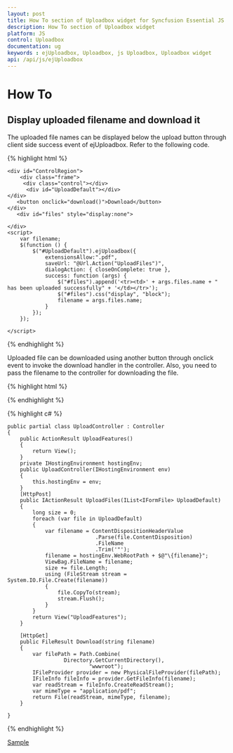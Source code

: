 ```yaml
---
layout: post
title: How To section of Uploadbox widget for Syncfusion Essential JS
description: How To section of Uploadbox widget
platform: JS
control: Uploadbox
documentation: ug
keywords : ejUploadbox, Uploadbox, js Uploadbox, Uploadbox widget
api: /api/js/ejUploadbox
---
```


# How To

## Display uploaded filename and download it

The uploaded file names can be displayed below the upload button through client side success event of ejUploadbox. Refer to the following code.

{% highlight html %}

    <div id="ControlRegion">
        <div class="frame">
         <div class="control"></div>
          <div id="UploadDefault"></div>
    </div>
       <button onclick="download()">Download</button>
    </div>
       <div id="files" style="display:none">

    </div>
    <script>
        var filename;
        $(function () {
            $("#UploadDefault").ejUploadbox({
                extensionsAllow:".pdf",
                saveUrl: "@Url.Action("UploadFiles")",
                dialogAction: { closeOnComplete: true },
                success: function (args) {
                    $("#files").append('<tr><td>' + args.files.name + " has been uploaded successfully" + '</td></tr>');
                    $("#files").css("display", "block");
                    filename = args.files.name;
                }
            });
        });

    </script>
        
{% endhighlight %}

Uploaded file can be downloaded using another button through onclick event to invoke the download handler in the controller.  Also, you need to pass the filename to the controller for downloading the file. 

{% highlight html %}
  <script>
        var filename;
        $(function () {
            $("#UploadDefault").ejUploadbox({
                extensionsAllow:".pdf",
                saveUrl: "@Url.Action("UploadFiles")",
                dialogAction: { closeOnComplete: true },
                success: function (args) {
                    $("#files").append('<tr><td>' + args.files.name + " has been uploaded successfully" + '</td></tr>');
                    $("#files").css("display", "block");
                    filename = args.files.name;
                }
            });
        });

        function download() {
            var url = "/Upload/Download?filename=" + filename;
            window.location.href = url;
        }
    </script>
    
{% endhighlight %}

{% highlight c# %}

    public partial class UploadController : Controller
    {
        public ActionResult UploadFeatures()
        {
            return View();
        }
        private IHostingEnvironment hostingEnv;
        public UploadController(IHostingEnvironment env)
        {
            this.hostingEnv = env;
        }
        [HttpPost]
        public IActionResult UploadFiles(IList<IFormFile> UploadDefault)
        {
            long size = 0;
            foreach (var file in UploadDefault)
            {
                var filename = ContentDispositionHeaderValue
                                .Parse(file.ContentDisposition)
                                .FileName
                                .Trim('"');
                filename = hostingEnv.WebRootPath + $@"\{filename}";
                ViewBag.FileName = filename;
                size += file.Length;
                using (FileStream stream = System.IO.File.Create(filename))
                {
                    file.CopyTo(stream);
                    stream.Flush();
                }
            }
            return View("UploadFeatures");
        }

        [HttpGet]
        public FileResult Download(string filename)
        {
            var filePath = Path.Combine(
                      Directory.GetCurrentDirectory(),
                              "wwwroot");
            IFileProvider provider = new PhysicalFileProvider(filePath);
            IFileInfo fileInfo = provider.GetFileInfo(filename);
            var readStream = fileInfo.CreateReadStream();
            var mimeType = "application/pdf";
            return File(readStream, mimeType, filename);
        }     
       
    }
{% endhighlight %}

 [Sample](http://www.syncfusion.com/downloads/support/directtrac/215167/ze/Upload145137776)         